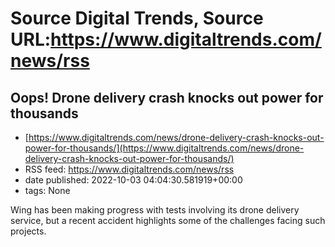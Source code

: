 # Source Digital Trends, Source URL:https://www.digitaltrends.com/news/rss

## Oops! Drone delivery crash knocks out power for thousands
 - [https://www.digitaltrends.com/news/drone-delivery-crash-knocks-out-power-for-thousands/](https://www.digitaltrends.com/news/drone-delivery-crash-knocks-out-power-for-thousands/)
 - RSS feed: https://www.digitaltrends.com/news/rss
 - date published: 2022-10-03 04:04:30.581919+00:00
 - tags: None

Wing has been making progress with tests involving its drone delivery service, but a recent accident highlights some of the challenges facing such projects.
